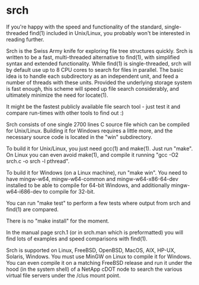 # srch

If you're happy with the speed and functionality of the standard, single-threaded find(1) included in Unix/Linux, you probably won't be interested in reading further.

Srch is the Swiss Army knife for exploring file tree structures quickly. Srch is written to be a fast, multi-threaded alternative to find(1), with simplified syntax and extended functionality.  While  find(1)  is  single-threaded, srch will by default use up to 8 CPU cores to search for files in parallel.  The basic idea is to handle each subdirectory as an independent unit, and feed a number of threads with these units.  Provided the underlying storage system is fast enough, this scheme will speed up file search considerably, and ultimately minimize the need for locate(1).

It might be the fastest publicly available file search tool - just test it and compare run-times with other tools to find out :)

Srch consists of one single 2700 lines C source file which can be compiled for Unix/Linux.  Building it for Windows requires a little more, and the necessary source code is located in the "win" subdirectory.

To build it for Unix/Linux, you just need gcc(1) and make(1).  Just run "make".  On Linux you can even avoid make(1), and compile it running "gcc -O2 srch.c -o srch -l pthread".

To build it for Windows (on a Linux machine), run "make win".  You need to have mingw-w64, mingw-w64-common and mingw-w64-x86-64-dev installed to be able to compile for 64-bit Windows, and additionally mingw-w64-i686-dev to compile for 32-bit.

You can run "make test" to perform a few tests where output from srch and find(1) are compared.

There is no "make install" for the moment.

In the manual page srch.1 (or in srch.man which is preformatted) you will find lots of examples and speed comparisons with find(1).

Srch is supported on Linux, FreeBSD, OpenBSD, MacOS, AIX, HP-UX, Solaris, Windows.  You must use MinGW on Linux to compile it for Windows.  You can even compile it on a matching FreeBSD release and run it under the hood (in the system shell) of a NetApp cDOT node to search the various virtual file servers under the /clus mount point.
